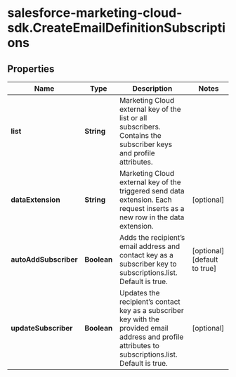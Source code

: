 # salesforce-marketing-cloud-sdk.CreateEmailDefinitionSubscriptions

## Properties
Name | Type | Description | Notes
------------ | ------------- | ------------- | -------------
**list** | **String** | Marketing Cloud external key of the list or all subscribers. Contains the subscriber keys and profile attributes. | 
**dataExtension** | **String** | Marketing Cloud external key of the triggered send data extension. Each request inserts as a new row in the data extension. | [optional] 
**autoAddSubscriber** | **Boolean** | Adds the recipient’s email address and contact key as a subscriber key to subscriptions.list. Default is true. | [optional] [default to true]
**updateSubscriber** | **Boolean** | Updates the recipient’s contact key as a subscriber key with the provided email address and profile attributes to subscriptions.list. Default is true. | [optional] 



